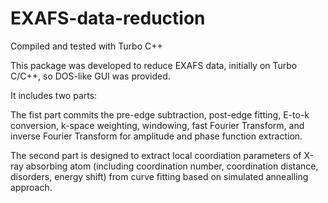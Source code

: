 # EXAFS-data-reduction
Compiled and tested with Turbo C++

This package was developed to reduce EXAFS data, initially on Turbo C/C++, so DOS-like GUI was provided. 

It includes two parts: 

The fist part commits the pre-edge subtraction, post-edge fitting, E-to-k conversion, 
k-space weighting, windowing, fast Fourier Transform, and inverse Fourier Transform for amplitude and phase function extraction.

The second part is designed to extract local coordiation parameters of X-ray absorbing atom
(including coordination number, coordination distance, disorders, energy shift) from 
curve fitting based on simulated annealling approach.
